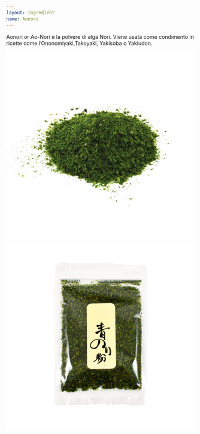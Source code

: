 ```yaml
---
layout: ingredient
name: Aonori
---
```


Aonori or Ao-Nori è la polvere di alga Nori. Viene usata come condimento in ricette come l’Ononomiyaki,Takoyaki, Yakisoba o Yakiudon.

![Aonori](/assets/images/ingredients/aonori-2.jpg)
![Aonori](/assets/images/ingredients/aonori-3.jpg)
